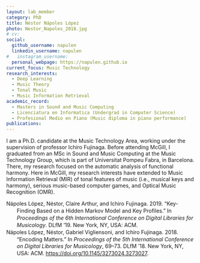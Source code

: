 ```yaml
---
layout: lab_member
category: PhD
title: Néstor Nápoles López
photo: Nestor_Napoles_2018.jpg
# cv:
social:
  github_username: napulen
  linkedin_username: napulen
#   instagram_username:
  personal_webpage: https://napulen.github.io
current_focus: Music Technology
research_interests:
  - Deep Learning
  - Music Theory
  - Tonal Music
  - Music Information Retrieval
academic_record:
  - Masters in Sound and Music Computing
  - Licenciatura en Informatica (Undergrad in Computer Science)
  - Profesional Medio en Piano (Music diploma in piano performance)
publications:
---
```


I am a Ph.D. candidate at the Music Technology Area, working under the supervision of professor Ichiro Fujinaga. Before attending McGill, I graduated from an MSc in Sound and Music Computing at the Music Technology Group, which is part of Universitat Pompeu Fabra, in Barcelona. There, my research focused on the automatic analysis of functional harmony. Here in McGill, my research interests have extended to Music Information Retrieval (MIR) of tonal features of music (i.e., musical keys and harmony), serious music-based computer games, and Optical Music Recognition (OMR).

<html xmlns="http://www.w3.org/1999/xhtml" xml:lang="en">
<head>
<meta http-equiv="Content-Type" content="text/html; charset=utf-8"/>
<title>Bibliography</title>
</head>
<body>
<div class="csl-bib-body" style="line-height: 1.35; margin-left: 2em; text-indent:-2em;">
  <div class="csl-entry">Nápoles López, Néstor, Claire Arthur, and Ichiro Fujinaga. 2019. “Key-Finding Based on a Hidden Markov Model and Key Profiles.” In <i>Proceedings of the 6th International Conference on Digital Libraries for Musicology</i>. DLfM ’19. New York, NY, USA: ACM.</div>
  <span class="Z3988" title="url_ver=Z39.88-2004&amp;ctx_ver=Z39.88-2004&amp;rfr_id=info%3Asid%2Fzotero.org%3A2&amp;rft_val_fmt=info%3Aofi%2Ffmt%3Akev%3Amtx%3Abook&amp;rft.genre=proceeding&amp;rft.atitle=Key-Finding%20Based%20on%20a%20Hidden%20Markov%20Model%20and%20Key%20Profiles&amp;rft.btitle=Proceedings%20of%20the%206th%20International%20Conference%20on%20Digital%20Libraries%20for%20Musicology&amp;rft.place=New%20York%2C%20NY%2C%20USA&amp;rft.publisher=ACM&amp;rft.series=DLfM%20'19&amp;rft.aufirst=N%C3%A9stor&amp;rft.aulast=N%C3%A1poles%20L%C3%B3pez&amp;rft.au=N%C3%A9stor%20N%C3%A1poles%20L%C3%B3pez&amp;rft.au=Claire%20Arthur&amp;rft.au=Ichiro%20Fujinaga&amp;rft.date=2019"></span>
  <div class="csl-entry">Nápoles López, Néstor, Gabriel Vigliensoni, and Ichiro Fujinaga. 2018. “Encoding Matters.” In <i>Proceedings of the 5th International Conference on Digital Libraries for Musicology</i>, 69–73. DLfM ’18. New York, NY, USA: ACM. <a href="https://doi.org/10.1145/3273024.3273027">https://doi.org/10.1145/3273024.3273027</a>.</div>
  <span class="Z3988" title="url_ver=Z39.88-2004&amp;ctx_ver=Z39.88-2004&amp;rfr_id=info%3Asid%2Fzotero.org%3A2&amp;rft_id=info%3Adoi%2F10.1145%2F3273024.3273027&amp;rft_id=urn%3Aisbn%3A978-1-4503-6522-2&amp;rft_val_fmt=info%3Aofi%2Ffmt%3Akev%3Amtx%3Abook&amp;rft.genre=proceeding&amp;rft.atitle=Encoding%20Matters&amp;rft.btitle=Proceedings%20of%20the%205th%20International%20Conference%20on%20Digital%20Libraries%20for%20Musicology&amp;rft.place=New%20York%2C%20NY%2C%20USA&amp;rft.publisher=ACM&amp;rft.series=DLfM%20'18&amp;rft.aufirst=N%C3%A9stor&amp;rft.aulast=N%C3%A1poles%20L%C3%B3pez&amp;rft.au=N%C3%A9stor%20N%C3%A1poles%20L%C3%B3pez&amp;rft.au=Gabriel%20Vigliensoni&amp;rft.au=Ichiro%20Fujinaga&amp;rft.date=2018&amp;rft.pages=69%E2%80%9373&amp;rft.spage=69&amp;rft.epage=73&amp;rft.isbn=978-1-4503-6522-2"></span>
</div></body>
</html>
